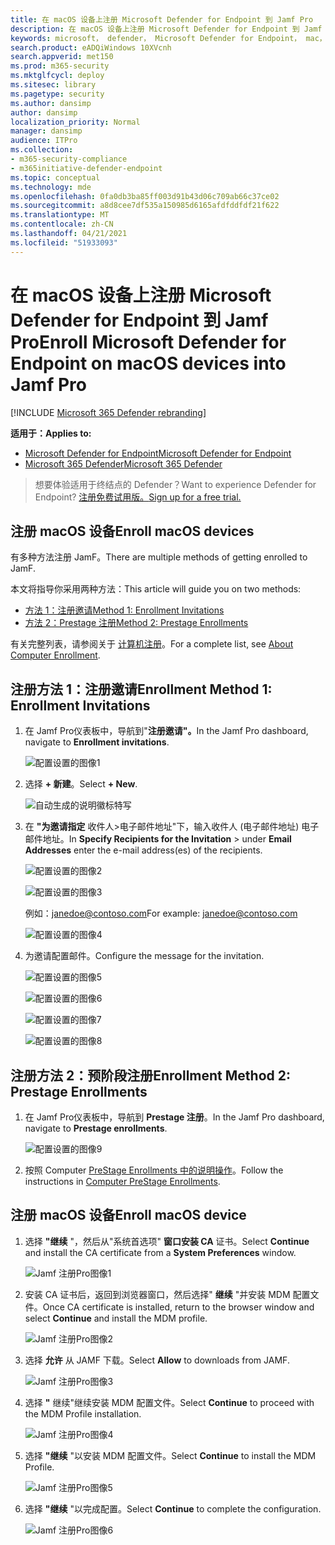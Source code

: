 ```yaml
---
title: 在 macOS 设备上注册 Microsoft Defender for Endpoint 到 Jamf Pro
description: 在 macOS 设备上注册 Microsoft Defender for Endpoint 到 Jamf Pro
keywords: microsoft， defender， Microsoft Defender for Endpoint， mac， 安装， 部署， 卸载， intune， jamfpro， macos， catalina， mojave， high sierra
search.product: eADQiWindows 10XVcnh
search.appverid: met150
ms.prod: m365-security
ms.mktglfcycl: deploy
ms.sitesec: library
ms.pagetype: security
ms.author: dansimp
author: dansimp
localization_priority: Normal
manager: dansimp
audience: ITPro
ms.collection:
- m365-security-compliance
- m365initiative-defender-endpoint
ms.topic: conceptual
ms.technology: mde
ms.openlocfilehash: 0fa0db3ba85ff003d91b43d06c709ab66c37ce02
ms.sourcegitcommit: a8d8cee7df535a150985d6165afdfddfdf21f622
ms.translationtype: MT
ms.contentlocale: zh-CN
ms.lasthandoff: 04/21/2021
ms.locfileid: "51933093"
---
```

# <a name="enroll-microsoft-defender-for-endpoint-on-macos-devices-into-jamf-pro"></a><span data-ttu-id="48f79-104">在 macOS 设备上注册 Microsoft Defender for Endpoint 到 Jamf Pro</span><span class="sxs-lookup"><span data-stu-id="48f79-104">Enroll Microsoft Defender for Endpoint on macOS devices into Jamf Pro</span></span> 

[!INCLUDE [Microsoft 365 Defender rebranding](../../includes/microsoft-defender.md)]


<span data-ttu-id="48f79-105">**适用于：**</span><span class="sxs-lookup"><span data-stu-id="48f79-105">**Applies to:**</span></span>
- [<span data-ttu-id="48f79-106">Microsoft Defender for Endpoint</span><span class="sxs-lookup"><span data-stu-id="48f79-106">Microsoft Defender for Endpoint</span></span>](https://go.microsoft.com/fwlink/p/?linkid=2154037)
- [<span data-ttu-id="48f79-107">Microsoft 365 Defender</span><span class="sxs-lookup"><span data-stu-id="48f79-107">Microsoft 365 Defender</span></span>](https://go.microsoft.com/fwlink/?linkid=2118804)

> <span data-ttu-id="48f79-108">想要体验适用于终结点的 Defender？</span><span class="sxs-lookup"><span data-stu-id="48f79-108">Want to experience Defender for Endpoint?</span></span> [<span data-ttu-id="48f79-109">注册免费试用版。</span><span class="sxs-lookup"><span data-stu-id="48f79-109">Sign up for a free trial.</span></span>](https://www.microsoft.com/microsoft-365/windows/microsoft-defender-atp?ocid=docs-wdatp-investigateip-abovefoldlink)

## <a name="enroll-macos-devices"></a><span data-ttu-id="48f79-110">注册 macOS 设备</span><span class="sxs-lookup"><span data-stu-id="48f79-110">Enroll macOS devices</span></span>

<span data-ttu-id="48f79-111">有多种方法注册 JamF。</span><span class="sxs-lookup"><span data-stu-id="48f79-111">There are multiple methods of getting enrolled to JamF.</span></span>

<span data-ttu-id="48f79-112">本文将指导你采用两种方法：</span><span class="sxs-lookup"><span data-stu-id="48f79-112">This article will guide you on two methods:</span></span>

- [<span data-ttu-id="48f79-113">方法 1：注册邀请</span><span class="sxs-lookup"><span data-stu-id="48f79-113">Method 1:  Enrollment Invitations</span></span>](#enrollment-method-1-enrollment-invitations)
- [<span data-ttu-id="48f79-114">方法 2：Prestage 注册</span><span class="sxs-lookup"><span data-stu-id="48f79-114">Method 2:  Prestage Enrollments</span></span>](#enrollment-method-2-prestage-enrollments)

<span data-ttu-id="48f79-115">有关完整列表，请参阅关于 [计算机注册](https://docs.jamf.com/9.9/casper-suite/administrator-guide/About_Computer_Enrollment.html)。</span><span class="sxs-lookup"><span data-stu-id="48f79-115">For a complete list, see [About Computer Enrollment](https://docs.jamf.com/9.9/casper-suite/administrator-guide/About_Computer_Enrollment.html).</span></span>


## <a name="enrollment-method-1-enrollment-invitations"></a><span data-ttu-id="48f79-116">注册方法 1：注册邀请</span><span class="sxs-lookup"><span data-stu-id="48f79-116">Enrollment Method 1: Enrollment Invitations</span></span>

1. <span data-ttu-id="48f79-117">在 Jamf Pro仪表板中，导航到"**注册邀请"。**</span><span class="sxs-lookup"><span data-stu-id="48f79-117">In the Jamf Pro dashboard, navigate to **Enrollment invitations**.</span></span>

    ![配置设置的图像1](images/a347307458d6a9bbfa88df7dbe15398f.png)

2. <span data-ttu-id="48f79-119">选择 **+ 新建**。</span><span class="sxs-lookup"><span data-stu-id="48f79-119">Select **+ New**.</span></span>

    ![自动生成的说明徽标特写](images/b6c7ad56d50f497c38fc14c1e315456c.png)

3. <span data-ttu-id="48f79-121">在 **"为邀请指定** 收件人>电子邮件地址"下，输入收件人 (电子邮件地址) 电子邮件地址。</span><span class="sxs-lookup"><span data-stu-id="48f79-121">In **Specify Recipients for the Invitation** > under **Email Addresses** enter the e-mail address(es) of the recipients.</span></span>

    ![配置设置的图像2](images/718b9d609f9f77c8b13ba88c4c0abe5d.png)

    ![配置设置的图像3](images/ae3597247b6bc7c5347cf56ab1e820c0.png)

    <span data-ttu-id="48f79-124">例如：janedoe@contoso.com</span><span class="sxs-lookup"><span data-stu-id="48f79-124">For example: janedoe@contoso.com</span></span>

    ![配置设置的图像4](images/4922c0fcdde4c7f73242b13bf5e35c19.png)

4. <span data-ttu-id="48f79-126">为邀请配置邮件。</span><span class="sxs-lookup"><span data-stu-id="48f79-126">Configure the message for the invitation.</span></span>

    ![配置设置的图像5](images/ce580aec080512d44a37ff8e82e5c2ac.png)

    ![配置设置的图像6](images/5856b765a6ce677caacb130ca36b1a62.png)

    ![配置设置的图像7](images/3ced5383a6be788486d89d407d042f28.png)

    ![配置设置的图像8](images/54be9c6ed5b24cebe628dc3cd9ca4089.png)

## <a name="enrollment-method-2-prestage-enrollments"></a><span data-ttu-id="48f79-131">注册方法 2：预阶段注册</span><span class="sxs-lookup"><span data-stu-id="48f79-131">Enrollment Method 2: Prestage Enrollments</span></span>

1. <span data-ttu-id="48f79-132">在 Jamf Pro仪表板中，导航到 **Prestage 注册**。</span><span class="sxs-lookup"><span data-stu-id="48f79-132">In the Jamf Pro dashboard, navigate to **Prestage enrollments**.</span></span>

    ![配置设置的图像9](images/6fd0cb2bbb0e60a623829c91fd0826ab.png)

2. <span data-ttu-id="48f79-134">按照 Computer [PreStage Enrollments 中的说明操作](https://docs.jamf.com/9.9/casper-suite/administrator-guide/Computer_PreStage_Enrollments.html)。</span><span class="sxs-lookup"><span data-stu-id="48f79-134">Follow the instructions in [Computer PreStage Enrollments](https://docs.jamf.com/9.9/casper-suite/administrator-guide/Computer_PreStage_Enrollments.html).</span></span>

## <a name="enroll-macos-device"></a><span data-ttu-id="48f79-135">注册 macOS 设备</span><span class="sxs-lookup"><span data-stu-id="48f79-135">Enroll macOS device</span></span>

1. <span data-ttu-id="48f79-136">选择 **"继续** "，然后从"系统首选项" **窗口安装 CA** 证书。</span><span class="sxs-lookup"><span data-stu-id="48f79-136">Select **Continue** and install the CA certificate from a **System Preferences** window.</span></span>

    ![Jamf 注册Pro图像1](images/jamfpro-ca-certificate.png)

2. <span data-ttu-id="48f79-138">安装 CA 证书后，返回到浏览器窗口，然后选择" **继续** "并安装 MDM 配置文件。</span><span class="sxs-lookup"><span data-stu-id="48f79-138">Once CA certificate is installed, return to the browser window and select **Continue** and install the MDM profile.</span></span> 

    ![Jamf 注册Pro图像2](images/jamfpro-install-mdm-profile.png)

3. <span data-ttu-id="48f79-140">选择 **允许** 从 JAMF 下载。</span><span class="sxs-lookup"><span data-stu-id="48f79-140">Select **Allow** to downloads from JAMF.</span></span>

    ![Jamf 注册Pro图像3](images/jamfpro-download.png)

4. <span data-ttu-id="48f79-142">选择 **"** 继续"继续安装 MDM 配置文件。</span><span class="sxs-lookup"><span data-stu-id="48f79-142">Select **Continue** to proceed with the MDM Profile installation.</span></span> 

    ![Jamf 注册Pro图像4](images/jamfpro-install-mdm.png)

5. <span data-ttu-id="48f79-144">选择 **"继续** "以安装 MDM 配置文件。</span><span class="sxs-lookup"><span data-stu-id="48f79-144">Select **Continue** to install the MDM Profile.</span></span>

    ![Jamf 注册Pro图像5](images/jamfpro-mdm-unverified.png)

6. <span data-ttu-id="48f79-146">选择 **"继续**  "以完成配置。</span><span class="sxs-lookup"><span data-stu-id="48f79-146">Select **Continue**  to complete the configuration.</span></span> 

    ![Jamf 注册Pro图像6](images/jamfpro-mdm-profile.png)

